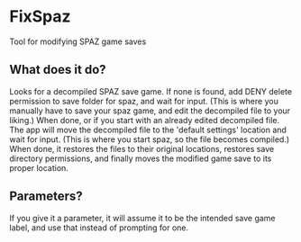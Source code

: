 FixSpaz
=======

Tool for modifying SPAZ game saves

What does it do?
---------------
Looks for a decompiled SPAZ save game. If none is found, add DENY delete permission to save folder for spaz, and wait for input. (This is where you manually have to save your spaz game, and edit the decompiled file to your liking.)
When done, or if you start with an already edited decompiled file. The app will move the decompiled file to the 'default settings' location and wait for input. (This is where you start spaz, so the file becomes compiled.)
When done, it restores the files to their original locations, restores save directory permissions, and finally moves the modified game save to its proper location.

Parameters?
----------
If you give it a parameter, it will assume it to be the intended save game label, and
use that instead of prompting for one.
